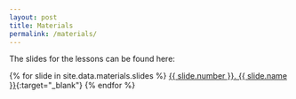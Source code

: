 ```yaml
---
layout: post
title: Materials
permalink: /materials/
---
```


The slides for the lessons can be found here:  

{% for slide in site.data.materials.slides %}
[{{ slide.number }}. {{ slide.name }}]({{slide.url}}){:target="_blank"}
{% endfor %}
